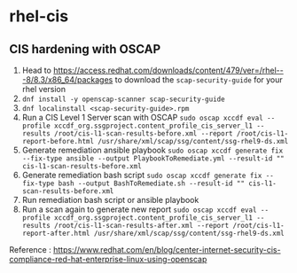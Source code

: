# rhel-cis

## CIS hardening with OSCAP 

1. Head to https://access.redhat.com/downloads/content/479/ver=/rhel---8/8.3/x86_64/packages to download the `scap-security-guide` for your rhel version
2. `dnf install -y openscap-scanner scap-security-guide`
3. `dnf localinstall <scap-security-guide>.rpm`
4. Run a CIS Level 1 Server scan with OSCAP `sudo oscap xccdf eval --profile xccdf_org.ssgproject.content_profile_cis_server_l1 --results /root/cis-l1-scan-results-before.xml --report /root/cis-l1-report-before.html /usr/share/xml/scap/ssg/content/ssg-rhel9-ds.xml` 
5. Generate remediation ansible playbook `sudo oscap xccdf generate fix --fix-type ansible --output PlaybookToRemediate.yml --result-id "" cis-l1-scan-results-before.xml`
6. Generate remediation bash script `sudo oscap xccdf generate fix --fix-type bash --output BashToRemediate.sh --result-id "" cis-l1-scan-results-before.xml`
7. Run remediation bash script or ansible playbook
8. Run a scan again to generate new report `sudo oscap xccdf eval --profile xccdf_org.ssgproject.content_profile_cis_server_l1 --results /root/cis-l1-scan-results-after.xml --report /root/cis-l1-report-after.html /usr/share/xml/scap/ssg/content/ssg-rhel9-ds.xml`

Reference : https://www.redhat.com/en/blog/center-internet-security-cis-compliance-red-hat-enterprise-linux-using-openscap
